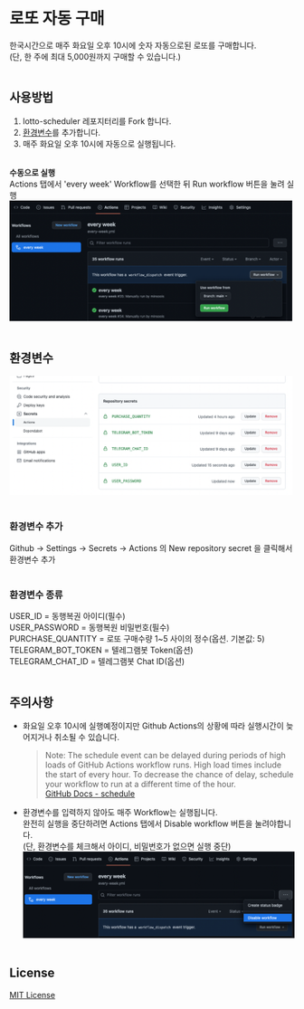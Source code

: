 # 로또 자동 구매

한국시간으로 매주 화요일 오후 10시에 숫자 자동으로된 로또를 구매합니다.  
(단, 한 주에 최대 5,000원까지 구매할 수 있습니다.)
<br><br>

## 사용방법

1. lotto-scheduler 레포지터리를 Fork 합니다.
2. [환경변수](###환경변수-종류)를 추가합니다.
3. 매주 화요일 오후 10시에 자동으로 실행됩니다.
   <br><br>

**수동으로 실행**  
Actions 탭에서 'every week' Workflow를 선택한 뒤 Run workflow 버튼을 눌려 실행  
<img src="./images/Workflow 수동 실행.png"  width="500" height="213" >
<br><br>

## 환경변수​

<img src="./images/Github Secrets 환경변수.png"  width="500" height="211" >  
<br><br>

### 환경변수 추가

Github -> Settings -> Secrets -> Actions 의 New repository secret 을 클릭해서 환경변수 추가
<br><br>

### 환경변수 종류

USER_ID = 동행복권 아이디(필수)  
USER_PASSWORD = 동행복원 비밀번호(필수)  
PURCHASE_QUANTITY = 로또 구매수량 1~5 사이의 정수(옵션. 기본값: 5)  
TELEGRAM_BOT_TOKEN = 텔레그램봇 Token(옵션)  
TELEGRAM_CHAT_ID = 텔레그램봇 Chat ID(옵션)
​<br><br>

## 주의사항

- 화요일 오후 10시에 실행예정이지만 Github Actions의 상황에 따라 실행시간이 늦어지거나 취소될 수 있습니다.

  > Note: The schedule event can be delayed during periods of high loads of GitHub Actions workflow runs. High load times include the start of every hour. To decrease the chance of delay, schedule your workflow to run at a different time of the hour.  
  > [GitHub Docs - schedule](https://docs.github.com/en/actions/using-workflows/events-that-trigger-workflows#schedule)

- 환경변수를 입력하지 않아도 매주 Workflow는 실행됩니다.<br>
  완전히 실행을 중단하려면 Actions 탭에서 Disable workflow 버튼을 눌려야합니다.<br>
  (단, 환경변수를 체크해서 아이디, 비밀번호가 없으면 실행 중단)  
   <img src="./images/Workflow 비활성화.png"  width="500" height="153" >
  ​<br><br>

## License

[MIT License](./LICENSE)
